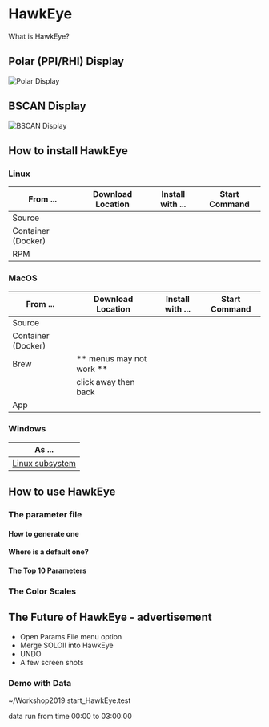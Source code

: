 # HawkEye
What is HawkEye?

## Polar (PPI/RHI) Display
![Polar Display](Polar_Display.png)

## BSCAN Display
![BSCAN Display](BSCAN_Display.png)

## How to install HawkEye
### Linux
| From ... | Download Location | Install with ... | Start Command |
|----------|-------------------|------------------|---------------|
| Source   | | | |
| Container (Docker) | | | |
| RPM | | | |


### MacOS
| From ... | Download Location | Install with ... | Start Command |
|----------|-------------------|------------------|---------------|
| Source   | | | |
| Container (Docker) | | | |
| Brew | ** menus may not work ** | | |
|      | click away then back     | | |
| App | | | |


### Windows
| As ... |
|----------|
|[Linux subsystem](https://github.com/NCAR/lrose-core/issues/61) |


## How to use HawkEye
### The parameter file
#### How to generate one
#### Where is a default one?
#### The Top 10 Parameters

### The Color Scales


## The Future of HawkEye - advertisement

* Open Params File menu option
* Merge SOLOII into HawkEye
* UNDO 
* A few screen shots

### Demo with Data
~/Workshop2019
start_HawkEye.test  

data run from time 00:00 to 03:00:00
